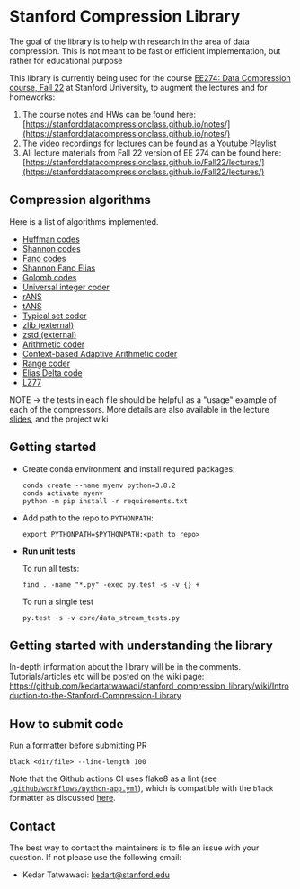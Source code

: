 # Stanford Compression Library
The goal of the library is to help with research in the area of data compression. This is not meant to be fast or efficient implementation, but rather for educational purpose

This library is currently being used for the course [EE274: Data Compression course, Fall 22](https://stanforddatacompressionclass.github.io/Fall22/) at Stanford University, to augment the lectures and for homeworks: 
1. The course notes and HWs can be found here: [https://stanforddatacompressionclass.github.io/notes/](https://stanforddatacompressionclass.github.io/notes/)
2. The video recordings for lectures can be found as a [Youtube Playlist](https://youtube.com/playlist?list=PLv_7iO_xlL0Jgc35Pqn7XP5VTQ5krLMOl)
3. All lecture materials from Fall 22 version of EE 274 can be found here: [https://stanforddatacompressionclass.github.io/Fall22/lectures/](https://stanforddatacompressionclass.github.io/Fall22/lectures/)

## Compression algorithms
Here is a list of algorithms implemented.
- [Huffman codes](compressors/huffman_coder.py)
- [Shannon codes](compressors/shannon_coder.py)
- [Fano codes](compressors/fano_coder.py)
- [Shannon Fano Elias](compressors/shannon_fano_elias_coder.py)
- [Golomb codes](compressors/golomb_coder.py)
- [Universal integer coder](compressors/universal_integer_coder.py)
- [rANS](compressors/rANS.py)
- [tANS](compressors/tANS.py)
- [Typical set coder](compressors/typical_set_coder.py)
- [zlib (external)](external_compressors/zlib_external.py)
- [zstd (external)](external_compressors/zstd_external.py)
- [Arithmetic coder](compressors/arithmetic_coding.py)
- [Context-based Adaptive Arithmetic coder](compressors/probability_models.py)
- [Range coder](compressors/range_coder.py)
- [Elias Delta code](compressors/elias_delta_uint_coder.py)
- [LZ77](compressors/lz77.py)


NOTE -> the tests in each file should be helpful as a "usage" example of each of the compressors. More details are also available in the lecture [slides](https://stanforddatacompressionclass.github.io/Fall22/lectures/), and the project wiki



## Getting started
- Create conda environment and install required packages:
    ```
    conda create --name myenv python=3.8.2
    conda activate myenv
    python -m pip install -r requirements.txt
    ```
- Add path to the repo to `PYTHONPATH`:
    ```
    export PYTHONPATH=$PYTHONPATH:<path_to_repo>
    ``` 

- **Run unit tests**

  To run all tests:
    ```
    find . -name "*.py" -exec py.test -s -v {} +
    ```

  To run a single test
  ```
  py.test -s -v core/data_stream_tests.py
  ```

## Getting started with understanding the library
In-depth information about the library will be in the comments. Tutorials/articles etc will be posted on the wiki page: 
https://github.com/kedartatwawadi/stanford_compression_library/wiki/Introduction-to-the-Stanford-Compression-Library

## How to submit code

Run a formatter before submitting PR
```
black <dir/file> --line-length 100
```

Note that the Github actions CI uses flake8 as a lint (see [`.github/workflows/python-app.yml`](.github/workflows/python-app.yml)), which is compatible with the `black` formatter as discussed [here](https://black.readthedocs.io/en/stable/guides/using_black_with_other_tools.html#flake8).

## Contact
The best way to contact the maintainers is to file an issue with your question. 
If not please use the following email:
- Kedar Tatwawadi: kedart@stanford.edu

